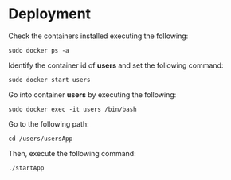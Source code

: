 # Deployment
  Check the containers installed executing the following:
    
    sudo docker ps -a

  Identify the container id of **users** and set the following command:
    
    sudo docker start users

  Go into container **users** by executing the following:
    
    sudo docker exec -it users /bin/bash

  Go to the following path:
    
    cd /users/usersApp

  Then, execute the following command:
    
    ./startApp
